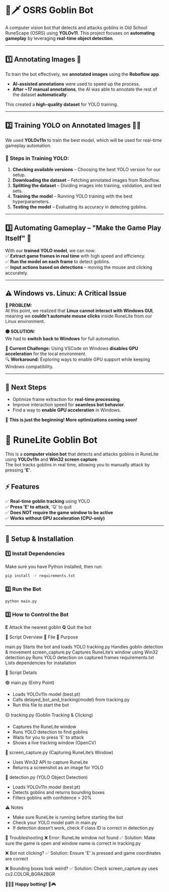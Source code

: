 # 🧌🗡️ OSRS Goblin Bot  

A computer vision bot that detects and attacks goblins in Old School RuneScape (OSRS) using **YOLOv11**. This project focuses on **automating gameplay** by leveraging **real-time object detection**.  

---

## **1️⃣ Annotating Images** 🎯  

To train the bot effectively, we **annotated images** using the **Roboflow app**.  
- **AI-assisted annotations** were used to speed up the process.  
- **After ~17 manual annotations**, the AI was able to annotate the rest of the dataset **automatically**.  

This created a **high-quality dataset** for YOLO training.

---

## **2️⃣ Training YOLO on Annotated Images** 🏋️‍♂️  

We used **YOLOv11n** to train the best model, which will be used for real-time gameplay automation.

### **📌 Steps in Training YOLO:**
1. **Checking available versions** – Choosing the best YOLO version for our setup.  
2. **Downloading the dataset** – Fetching annotated images from Roboflow.  
3. **Splitting the dataset** – Dividing images into training, validation, and test sets.  
4. **Training the model** – Running YOLO training with the best hyperparameters.  
5. **Testing the model** – Evaluating its accuracy in detecting goblins.

---

## **3️⃣ Automating Gameplay – "Make the Game Play Itself"** 🤖  

With our **trained YOLO model**, we can now:  
✅ **Extract game frames in real time** with high speed and efficiency.  
✅ **Run the model on each frame** to detect goblins.  
✅ **Input actions based on detections** – moving the mouse and clicking accurately.  

---

## **⚠️ Windows vs. Linux: A Critical Issue**  

**🔴 PROBLEM:**  
At this point, we realized that **Linux cannot interact with Windows GUI**, meaning we **couldn’t automate mouse clicks** inside RuneLite from our Linux environment.

**🟢 SOLUTION:**  
We had to **switch back to Windows** for full automation.  

🚧 **Current Challenge:** Using VSCode on Windows **disables GPU acceleration** for the local environment.  
🔍 **Workaround:** Exploring ways to enable GPU support while keeping Windows compatibility.

---

## **📌 Next Steps**
- Optimize frame extraction for **real-time processing**.  
- Improve interaction speed for **seamless bot behavior**.  
- Find a way to **enable GPU acceleration** in Windows.  

🚀 **This is just the beginning! More optimizations coming soon!**  


# 🧌 RuneLite Goblin Bot

This is a **computer vision bot** that detects and attacks goblins in RuneLite using **YOLOv11n** and **Win32 screen capture**.  
The bot tracks goblins in real time, allowing you to manually attack by pressing **'E'**.

## **⚡ Features**
✅ **Real-time goblin tracking** using YOLO  
✅ **Press 'E' to attack**, 'Q' to quit  
✅ **Does NOT require the game window to be active**  
✅ **Works without GPU acceleration (CPU-only)**  

---

## **🚀 Setup & Installation**

### **1️⃣ Install Dependencies**
Make sure you have Python installed, then run:
```bash
pip install -r requirements.txt
```

### 2️⃣ Run the Bot
```bash
python main.py
```
### 3️⃣ How to Control the Bot

**E**	Attack the nearest goblin
**Q**	Quit the bot


📂 Script Overview
📄 File	🔹 Purpose

main.py	            Starts the bot and loads YOLO
tracking.py	        Handles goblin detection & movement
screen_capture.py	Captures RuneLite’s window using Win32
detection.py	    Runs YOLO detection on captured frames
requirements.txt	Lists dependencies for installation

📌 Script Details

🟢 main.py (Entry Point)
- Loads YOLOv11n model (best.pt)
- Calls delayed_bot_and_tracking(model) from tracking.py
- Run this file to start the bot

🟡 tracking.py (Goblin Tracking & Clicking)
- Captures the RuneLite window
- Runs YOLO detection to find goblins
- Waits for you to press 'E' to attack
- Shows a live tracking window (OpenCV)

🔵 screen_capture.py (Capturing RuneLite’s Window)
- Uses Win32 API to capture RuneLite
- Returns a screenshot as an image for YOLO

🔴 detection.py (YOLO Object Detection)
- Loads YOLOv11n model (best.pt)
- Detects goblins and returns bounding boxes
- Filters goblins with confidence > 20%

⚠️ Notes
- Make sure RuneLite is running before starting the bot
- Check your YOLO model path in main.py
- If detection doesn’t work, check if class ID is correct in detection.py


👾 Troubleshooting
❌ Error: RuneLite window not found
✅ Solution: Make sure the game is open and window name is correct in tracking.py

❌ Bot not clicking?
✅ Solution: Ensure 'E' is pressed and game coordinates are correct

❌ Bounding boxes look weird?
✅ Solution: Check screen_capture.py uses cv2.COLOR_BGRA2BGR


🧌🧌🧌 **Happy botting!** 🎯🎮  

